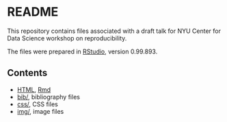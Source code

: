 # README

This repository contains files associated with a draft talk for NYU Center for Data Science workshop on reproducibility.

The files were prepared in [RStudio](http://rstudio.com), version 0.99.893. 

## Contents

- [HTML](https://rawgit.com/databrary/presentations/master/nyu-data-science-reproducibility-16/video-reproducibility.html), [Rmd](video-reproducibility.Rmd)
- [bib/](/bib), bibliography files
- [css/](/css), CSS files
- [img/](/img), image files